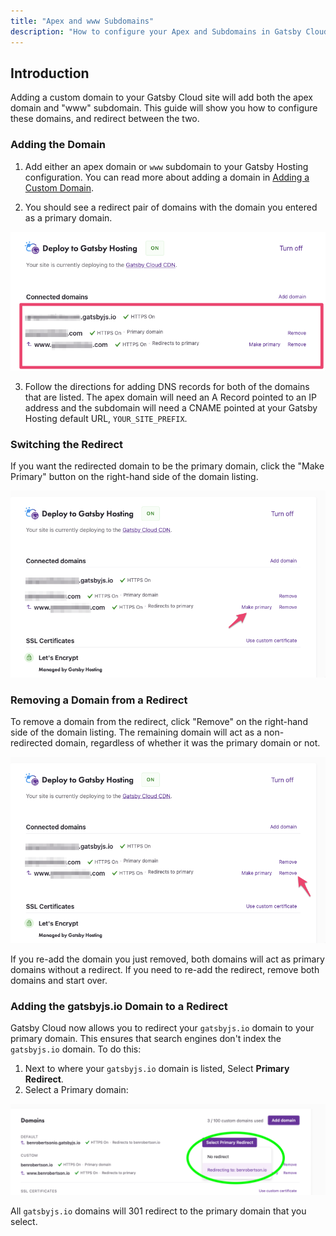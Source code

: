 ```yaml
---
title: "Apex and www Subdomains"
description: "How to configure your Apex and Subdomains in Gatsby Cloud"
---
```


## Introduction

Adding a custom domain to your Gatsby Cloud site will add both the apex domain and "www" subdomain. This guide will show you how to configure these domains, and redirect between the two.

### Adding the Domain

1. Add either an apex domain or `www` subdomain to your Gatsby Hosting configuration. You can read more about adding a domain in [Adding a Custom Domain](/docs/how-to/cloud/adding-a-custom-domain/).

2. You should see a redirect pair of domains with the domain you entered as a primary domain.

![Primary Domain](../../images/primary-domain.png)

3. Follow the directions for adding DNS records for both of the domains that are listed. The apex domain will need an A Record pointed to an IP address and the subdomain will need a CNAME pointed at your Gatsby Hosting default URL, `YOUR_SITE_PREFIX`.

### Switching the Redirect

If you want the redirected domain to be the primary domain, click the "Make Primary" button on the right-hand side of the domain listing.

![Make Primary Domain](../../images/make-primary.png)

### Removing a Domain from a Redirect

To remove a domain from the redirect, click "Remove" on the right-hand side of the domain listing. The remaining domain will act as a non-redirected domain, regardless of whether it was the primary domain or not.

![Remove Domain From Redirect](../../images/remove-from-redirect.png)

If you re-add the domain you just removed, both domains will act as primary domains without a redirect. If you need to re-add the redirect, remove both domains and start over.

### Adding the gatsbyjs.io Domain to a Redirect

Gatsby Cloud now allows you to redirect your `gatsbyjs.io` domain to your primary domain. This ensures that search engines don't index the `gatsbyjs.io` domain. To do this:

1. Next to where your `gatsbyjs.io` domain is listed, Select **Primary Redirect**.
2. Select a Primary domain:

![Gatsby Domain Redirect](../../images/gatsby-domain-redirect.png)

All `gatsbyjs.io` domains will 301 redirect to the primary domain that you select.
